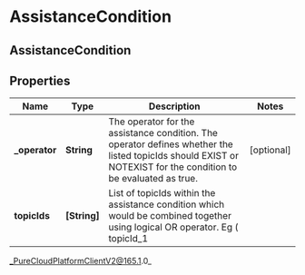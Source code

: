 # AssistanceCondition

## AssistanceCondition

## Properties

|Name | Type | Description | Notes|
|------------ | ------------- | ------------- | -------------|
| **_operator** | **String** | The operator for the assistance condition. The operator defines whether the listed topicIds should EXIST or NOTEXIST for the condition to be evaluated as true. | [optional] |
| **topicIds** | **[String]** | List of topicIds within the assistance condition which would be combined together using logical OR operator. Eg ( topicId_1 || topicId_2 ) . | [optional] |



_PureCloudPlatformClientV2@165.1.0_
